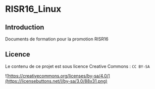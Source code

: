 # RISR16_Linux
## Introduction
Documents de formation pour la promotion RISR16


## Licence

Le contenu de ce projet est sous licence Creative Commons : `CC BY-SA`

![https://creativecommons.org/licenses/by-sa/4.0/](https://licensebuttons.net/l/by-sa/3.0/88x31.png)

